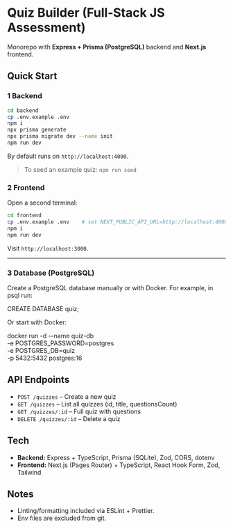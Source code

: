 # Quiz Builder (Full‑Stack JS Assessment)

Monorepo with **Express + Prisma (PostgreSQL)** backend and **Next.js** frontend.

## Quick Start

### 1 Backend

```bash
cd backend
cp .env.example .env
npm i
npx prisma generate
npx prisma migrate dev --name init
npm run dev
```

By default runs on `http://localhost:4000`.

> To seed an example quiz: `npm run seed`

### 2 Frontend

Open a second terminal:

```bash
cd frontend
cp .env.example .env    # set NEXT_PUBLIC_API_URL=http://localhost:4000
npm i
npm run dev
```

Visit `http://localhost:3000`.

---

### 3 Database (PostgreSQL)

Create a PostgreSQL database manually or with Docker.
For example, in psql run:

CREATE DATABASE quiz;

Or start with Docker:

docker run -d --name quiz-db \
 -e POSTGRES_PASSWORD=postgres \
 -e POSTGRES_DB=quiz \
 -p 5432:5432 postgres:16

## API Endpoints

- `POST /quizzes` – Create a new quiz
- `GET /quizzes` – List all quizzes (id, title, questionsCount)
- `GET /quizzes/:id` – Full quiz with questions
- `DELETE /quizzes/:id` – Delete a quiz

## Tech

- **Backend:** Express + TypeScript, Prisma (SQLite), Zod, CORS, dotenv
- **Frontend:** Next.js (Pages Router) + TypeScript, React Hook Form, Zod, Tailwind

## Notes

- Linting/formatting included via ESLint + Prettier.
- Env files are excluded from git.
